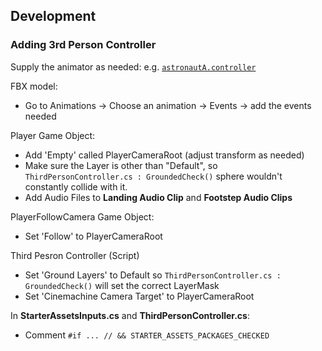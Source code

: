 ## Development

### Adding 3rd Person Controller

Supply the animator as needed: e.g. [`astronautA.controller`](Assets\StarterAssets\ThirdPersonController\Character\Animations\astronautA.controller)

FBX model:

- Go to Animations -> Choose an animation -> Events -> add the events needed

Player Game Object:

- Add 'Empty' called PlayerCameraRoot (adjust transform as needed)
- Make sure the Layer is other than "Default", so `ThirdPersonController.cs : GroundedCheck()` sphere wouldn't constantly collide with it.
- Add Audio Files to **Landing Audio Clip** and **Footstep Audio Clips**

PlayerFollowCamera Game Object:

- Set 'Follow' to PlayerCameraRoot

Third Pesron Controller (Script)

- Set 'Ground Layers' to Default so `ThirdPersonController.cs : GroundedCheck()` will set the correct LayerMask
- Set 'Cinemachine Camera Target' to PlayerCameraRoot

In **StarterAssetsInputs.cs** and **ThirdPersonController.cs**:

- Comment `#if ... // && STARTER_ASSETS_PACKAGES_CHECKED`